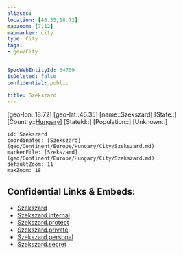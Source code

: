 ```yaml
---
aliases: 
location: [46.35,18.72]
mapzoom: [7,12] 
mapmarker: city 
type: City
tags:
- geo/City


SpocWebEntityId: 34709
isDeleted: false
confidential: public

title: Szekszard
---
```

[geo-lon::18.72]
[geo-lat::46.35]
[name::Szekszard]
[State::]
[Country::[Hungary](geo/Continent/Europe/Hungary.md)]
[StateId::]
[Population::]
[Unknown::]


```leaflet
id: Szekszard
coordinates: [Szekszard](geo/Continent/Europe/Hungary/City/Szekszard.md)
markerFile: [Szekszard](geo/Continent/Europe/Hungary/City/Szekszard.md)
defaultZoom: 11 
maxZoom: 18
```


## Confidential Links & Embeds: 
- [Szekszard](../../../../../../_public/geo/Continent/Europe/Hungary/City/Szekszard.md) 
- [Szekszard.internal](../../../../../../_internal/geo/Continent/Europe/Hungary/City/Szekszard.internal.md) 
- [Szekszard.protect](../../../../../../_protect/geo/Continent/Europe/Hungary/City/Szekszard.protect.md) 
- [Szekszard.private](../../../../../../_private/geo/Continent/Europe/Hungary/City/Szekszard.private.md) 
- [Szekszard.personal](../../../../../../_personal/geo/Continent/Europe/Hungary/City/Szekszard.personal.md) 
- [Szekszard.secret](../../../../../../_secret/geo/Continent/Europe/Hungary/City/Szekszard.secret.md) 
